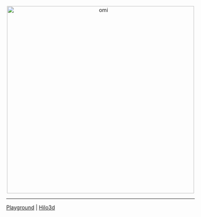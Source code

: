 <a href="https://github.com/hiloteam/Hilo3d">
<p align="center"><img src="https://gw.alicdn.com/tfs/TB1znqbquT2gK0jSZFvXXXnFXXa-569-143.svg" alt="omi" width="500"/></p>
</a>

---
[Playground](https://hiloteam.gitee.io/hilo3d-playground/#/quick-start) | [Hilo3d](https://github.com/hiloteam/Hilo3d)
